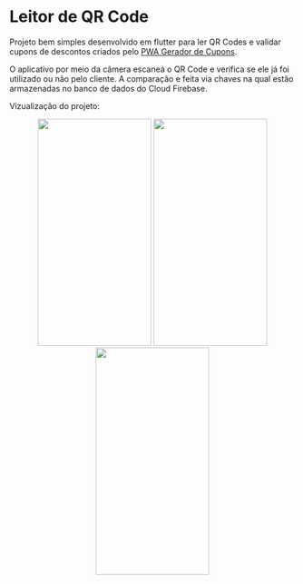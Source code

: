 # Leitor de QR Code

Projeto bem simples desenvolvido em flutter para ler QR Codes e validar cupons de descontos criados pelo [PWA Gerador de Cupons](https://github.com/WermesonF/pwa_gerador_cupom).

O aplicativo por meio da câmera escaneá o QR Code e verifica se ele já foi utilizado ou não pelo cliente. A comparação e feita via chaves na qual estão armazenadas no banco de dados do Cloud Firebase.

Vizualização do projeto:

<p align="center">
  <img src="https://user-images.githubusercontent.com/101995826/196830373-b0a886d5-f6c9-46e0-bccb-563133c47eaa.png" width="200" height="400" />
  <img src="https://user-images.githubusercontent.com/101995826/196830405-8ba6c80f-c901-4f7b-bab3-93aa8d7b4cee.png" width="200" height="400" />
  <img src="https://user-images.githubusercontent.com/101995826/196830412-6e3e403d-cba9-4bcc-b728-6ff7a065d41d.png" width="200" height="400" />
</p>

